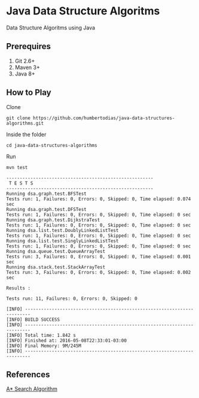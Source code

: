 # Java Data Structure Algoritms

Data Structure Algoritms using Java


## Prerequires

1. Git 2.6+
2. Maven 3+
3. Java 8+


## How to Play

Clone

```
git clone https://github.com/humbertodias/java-data-structures-algorithms.git
```

Inside the folder

```
cd java-data-structures-algorithms
```

Run

```
mvn test
```
```
-------------------------------------------------------
 T E S T S
-------------------------------------------------------
Running dsa.graph.test.BFSTest
Tests run: 1, Failures: 0, Errors: 0, Skipped: 0, Time elapsed: 0.074 sec
Running dsa.graph.test.DFSTest
Tests run: 1, Failures: 0, Errors: 0, Skipped: 0, Time elapsed: 0 sec
Running dsa.graph.test.DijkstraTest
Tests run: 1, Failures: 0, Errors: 0, Skipped: 0, Time elapsed: 0 sec
Running dsa.list.test.DoublyLinkedListTest
Tests run: 1, Failures: 0, Errors: 0, Skipped: 0, Time elapsed: 0 sec
Running dsa.list.test.SinglyLinkedListTest
Tests run: 1, Failures: 0, Errors: 0, Skipped: 0, Time elapsed: 0 sec
Running dsa.queue.test.QueueArrayTest
Tests run: 3, Failures: 0, Errors: 0, Skipped: 0, Time elapsed: 0.001 sec
Running dsa.stack.test.StackArrayTest
Tests run: 3, Failures: 0, Errors: 0, Skipped: 0, Time elapsed: 0.002 sec

Results :

Tests run: 11, Failures: 0, Errors: 0, Skipped: 0

[INFO] ------------------------------------------------------------------------
[INFO] BUILD SUCCESS
[INFO] ------------------------------------------------------------------------
[INFO] Total time: 1.842 s
[INFO] Finished at: 2016-05-08T22:33:01-03:00
[INFO] Final Memory: 9M/245M
[INFO] ------------------------------------------------------------------------
```


## References

[A* Search Algorithm](https://en.wikipedia.org/wiki/A*_search_algorithm)

